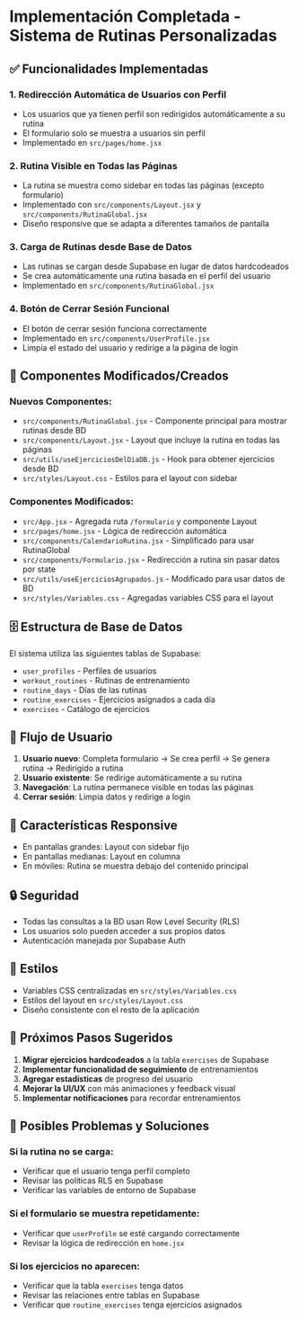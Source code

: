 # Implementación Completada - Sistema de Rutinas Personalizadas

## ✅ Funcionalidades Implementadas

### 1. **Redirección Automática de Usuarios con Perfil**
- Los usuarios que ya tienen perfil son redirigidos automáticamente a su rutina
- El formulario solo se muestra a usuarios sin perfil
- Implementado en `src/pages/home.jsx`

### 2. **Rutina Visible en Todas las Páginas**
- La rutina se muestra como sidebar en todas las páginas (excepto formulario)
- Implementado con `src/components/Layout.jsx` y `src/components/RutinaGlobal.jsx`
- Diseño responsive que se adapta a diferentes tamaños de pantalla

### 3. **Carga de Rutinas desde Base de Datos**
- Las rutinas se cargan desde Supabase en lugar de datos hardcodeados
- Se crea automáticamente una rutina basada en el perfil del usuario
- Implementado en `src/components/RutinaGlobal.jsx`

### 4. **Botón de Cerrar Sesión Funcional**
- El botón de cerrar sesión funciona correctamente
- Implementado en `src/components/UserProfile.jsx`
- Limpia el estado del usuario y redirige a la página de login

## 🔧 Componentes Modificados/Creados

### Nuevos Componentes:
- `src/components/RutinaGlobal.jsx` - Componente principal para mostrar rutinas desde BD
- `src/components/Layout.jsx` - Layout que incluye la rutina en todas las páginas
- `src/utils/useEjerciciosDelDiaDB.js` - Hook para obtener ejercicios desde BD
- `src/styles/Layout.css` - Estilos para el layout con sidebar

### Componentes Modificados:
- `src/App.jsx` - Agregada ruta `/formulario` y componente Layout
- `src/pages/home.jsx` - Lógica de redirección automática
- `src/components/CalendarioRutina.jsx` - Simplificado para usar RutinaGlobal
- `src/components/Formulario.jsx` - Redirección a rutina sin pasar datos por state
- `src/utils/useEjerciciosAgrupados.js` - Modificado para usar datos de BD
- `src/styles/Variables.css` - Agregadas variables CSS para el layout

## 🗄️ Estructura de Base de Datos

El sistema utiliza las siguientes tablas de Supabase:
- `user_profiles` - Perfiles de usuarios
- `workout_routines` - Rutinas de entrenamiento
- `routine_days` - Días de las rutinas
- `routine_exercises` - Ejercicios asignados a cada día
- `exercises` - Catálogo de ejercicios

## 🚀 Flujo de Usuario

1. **Usuario nuevo**: Completa formulario → Se crea perfil → Se genera rutina → Redirigido a rutina
2. **Usuario existente**: Se redirige automáticamente a su rutina
3. **Navegación**: La rutina permanece visible en todas las páginas
4. **Cerrar sesión**: Limpia datos y redirige a login

## 📱 Características Responsive

- En pantallas grandes: Layout con sidebar fijo
- En pantallas medianas: Layout en columna
- En móviles: Rutina se muestra debajo del contenido principal

## 🔒 Seguridad

- Todas las consultas a la BD usan Row Level Security (RLS)
- Los usuarios solo pueden acceder a sus propios datos
- Autenticación manejada por Supabase Auth

## 🎨 Estilos

- Variables CSS centralizadas en `src/styles/Variables.css`
- Estilos del layout en `src/styles/Layout.css`
- Diseño consistente con el resto de la aplicación

## 📝 Próximos Pasos Sugeridos

1. **Migrar ejercicios hardcodeados** a la tabla `exercises` de Supabase
2. **Implementar funcionalidad de seguimiento** de entrenamientos
3. **Agregar estadísticas** de progreso del usuario
4. **Mejorar la UI/UX** con más animaciones y feedback visual
5. **Implementar notificaciones** para recordar entrenamientos

## 🐛 Posibles Problemas y Soluciones

### Si la rutina no se carga:
- Verificar que el usuario tenga perfil completo
- Revisar las políticas RLS en Supabase
- Verificar las variables de entorno de Supabase

### Si el formulario se muestra repetidamente:
- Verificar que `userProfile` se esté cargando correctamente
- Revisar la lógica de redirección en `home.jsx`

### Si los ejercicios no aparecen:
- Verificar que la tabla `exercises` tenga datos
- Revisar las relaciones entre tablas en Supabase
- Verificar que `routine_exercises` tenga ejercicios asignados 